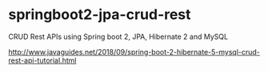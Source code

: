 # springboot2-jpa-crud-rest
CRUD Rest APIs using Spring boot 2, JPA, Hibernate 2 and MySQL

http://www.javaguides.net/2018/09/spring-boot-2-hibernate-5-mysql-crud-rest-api-tutorial.html
